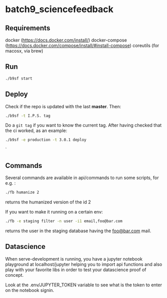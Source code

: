 # batch9_sciencefeedback

## Requirements
  docker (https://docs.docker.com/install/)
  docker-compose (https://docs.docker.com/compose/install/#install-compose)
  coreutils (for macosx, via brew)


## Run
  ```bash
  ./b9sf start
  ```

## Deploy
  Check if the repo is updated with the last **master**. Then:
  ```bash
  ./b9sf -t I.P.S. tag
  ```

  Do a `git tag` if you want to know the current tag. After having checked that the ci worked, as an example:
  ```bash
  ./b9sf -e production -t 3.0.1 deploy
  ```
`

## Commands
  Several commands are available in api/commands to run some scripts, for e.g. :
  ```bash
  ./fb humanize 2
  ```
  returns the humanized version of the id 2

  If you want to make it running on a certain env:
  ```bash
  ./fb -e staging filter -n user -i1 email,foo@bar.com
  ```
  returns the user in the staging database having the foo@bar.com mail.


## Datascience
  When serve-development is running, you have a jupyter notebook playground at localhost/jupyter
  helping you to import api functions and also play with your favorite libs in order
  to test your datascience proof of concept.

  Look at the .env/JUPYTER_TOKEN variable to see what is the token to enter on the notebook signin.
